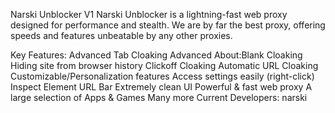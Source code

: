 Narski Unblocker V1
Narski Unblocker is a lightning-fast web proxy designed for performance and stealth. We are by far the best proxy, offering speeds and features unbeatable by any other proxies.

Key Features:
Advanced Tab Cloaking
Advanced About:Blank Cloaking
Hiding site from browser history
Clickoff Cloaking
Automatic URL Cloaking
Customizable/Personalization features
Access settings easily (right-click)
Inspect Element
URL Bar
Extremely clean UI
Powerful & fast web proxy
A large selection of Apps & Games
Many more
Current Developers:
narski
